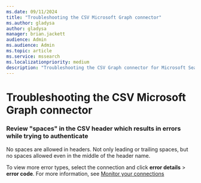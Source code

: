 ```yaml
--- 
ms.date: 09/11/2024 
title: "Troubleshooting the CSV Microsoft Graph connector" 
ms.author: gladysa
author: gladysa
manager: brian.jackett
audience: Admin 
ms.audience: Admin 
ms.topic: article 
ms.service: mssearch 
ms.localizationpriority: medium 
description: "Troubleshooting the CSV Graph connector for Microsoft Search and Microsoft 365 Copilot" 
--- 
```


# Troubleshooting the CSV Microsoft Graph connector 

### Review "spaces" in the CSV header which results in errors while trying to authenticate
No spaces are allowed in headers. Not only leading or trailing spaces, but no spaces allowed even in the middle of the header name.

To view more error types,  select the connection and click **error details** > **error code**. For more information, see [Monitor your connections](./manage-connector.md)